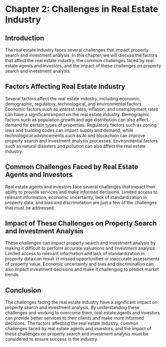 Chapter 2: Challenges in Real Estate Industry
=============================================

Introduction
------------

The real estate industry faces several challenges that impact property search and investment analysis. In this chapter, we will discuss the factors that affect the real estate industry, the common challenges faced by real estate agents and investors, and the impact of these challenges on property search and investment analysis.

Factors Affecting Real Estate Industry
--------------------------------------

Several factors affect the real estate industry, including economic, demographic, regulatory, technological, and environmental factors. Economic factors such as interest rates, inflation, and unemployment rates can have a significant impact on the real estate industry. Demographic factors such as population growth and age distribution can also affect demand for certain types of properties. Regulatory factors such as zoning laws and building codes can impact supply and demand, while technological advancements such as AI and blockchain can improve property search and investment analysis processes. Environmental factors such as natural disasters and pollution can also affect the real estate industry.

Common Challenges Faced by Real Estate Agents and Investors
-----------------------------------------------------------

Real estate agents and investors face several challenges that impact their ability to provide services and make informed decisions. Limited access to relevant information, economic uncertainty, lack of standardization in property data, and bias and discrimination are just a few of the challenges that must be addressed.

Impact of These Challenges on Property Search and Investment Analysis
---------------------------------------------------------------------

These challenges can impact property search and investment analysis by making it difficult to perform accurate valuations and investment analysis. Limited access to relevant information and lack of standardization in property data can result in missed opportunities or inaccurate assessments of property value. Economic uncertainty and bias and discrimination can also impact investment decisions and make it challenging to predict market trends.

Conclusion
----------

The challenges facing the real estate industry have a significant impact on property search and investment analysis. By understanding these challenges and working to overcome them, real estate agents and investors can provide better services to their clients and make more informed decisions. The factors affecting the real estate industry, common challenges faced by real estate agents and investors, and the impact of these challenges on property search and investment analysis must be considered to ensure success in the industry.

